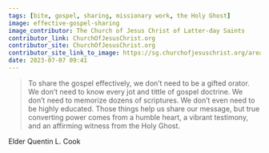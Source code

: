 ```yaml
---
tags: [bite, gospel, sharing, missionary work, the Holy Ghost]
image: effective-gospel-sharing
image_contributor: The Church of Jesus Christ of Latter-day Saints
contributor_link: ChurchOfJesusChrist.org
contributor_site: ChurchOfJesusChrist.org
contributor_site_link_to_image: https://sg.churchofjesuschrist.org/area/leader-message/2022/09-a-mighty-change-of-heart
date: 2023-07-07 09:41
---
```


> To share the gospel effectively, we don’t need to be a gifted orator. We don’t need to know every jot and tittle of gospel doctrine. We don’t need to memorize dozens of scriptures. We don’t even need to be highly educated. Those things help us share our message, but true converting power comes from a humble heart, a vibrant testimony, and an affirming witness from the Holy Ghost.

Elder Quentin L. Cook
